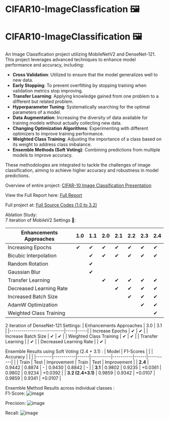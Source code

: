 # CIFAR10-ImageClassfication 🖼️
# CIFAR10-ImageClassification 🖼️

An Image Classification project utilizing MobileNetV2 and DenseNet-121. This project leverages advanced techniques to enhance model performance and accuracy, including:

- **Cross Validation**: Utilized to ensure that the model generalizes well to new data.
- **Early Stopping**: To prevent overfitting by stopping training when validation metrics stop improving.
- **Transfer Learning**: Applying knowledge gained from one problem to a different but related problem.
- **Hyperparameter Tuning**: Systematically searching for the optimal parameters of a model.
- **Data Augmentation**: Increasing the diversity of data available for training models without actually collecting new data.
- **Changing Optimization Algorithms**: Experimenting with different optimizers to improve training performance.
- **Weighted Class Training**: Adjusting the importance of a class based on its weight to address class imbalance.
- **Ensemble Methods (Soft Voting)**: Combining predictions from multiple models to improve accuracy.

These methodologies are integrated to tackle the challenges of image classification, aiming to achieve higher accuracy and robustness in model predictions.


Overview of entire project: [CIFAR-10 Image Classification Presentation](https://www.canva.com/design/DAGDyqFWRIY/RAk4XL0xich_XI2wHAAWOg/edit?utm_content=DAGDyqFWRIY&utm_campaign=designshare&utm_medium=link2&utm_source=sharebutton)

View the Full Report here: [Full Report](https://docs.google.com/document/d/1GTMfviF-TvSTIBa5T1_in5LMp3R-I0pt0QUzbbgMQYE/edit?usp=drive_link)

Full project at: [Full Source Codes (1.0 to 3.2)](https://drive.google.com/drive/folders/1OLIl8K3Bo1wY9SUzBPyOX-0uuSmyeMsk?usp=sharing)

Ablation Study:<br>
7 iteration of MobileV2 Settings 📱: 

| Enhancements Approaches     | 1.0 | 1.1 | 2.0 | 2.1 | 2.2 | 2.3 | 2.4 |
|-----------------------------|-----|-----|-----|-----|-----|-----|-----|
| Increasing Epochs           | ✔   | ✔   | ✔  | ✔   | ✔   |  ✔   | ✔   |
| Bicubic Interpolation       |     | ✔   | ✔  | ✔   | ✔   |  ✔   |    ✔ |
| Random Rotation             |     | ✔   |     |     |     |     |     |
| Gaussian Blur               |     | ✔   |     |     |     |     |     |
| Transfer Learning           |     |     | ✔   |✔   |  ✔   |  ✔   |  ✔   |
| Decreased Learning Rate     |     |     |     | ✔   |  ✔   | ✔   |  ✔   |
| Increased Batch Size        |     |     |     |     |  ✔   | ✔   | ✔   |
| AdamW Optimization          |     |     |     |     |    |   ✔  | ✔   |
| Weighted Class Training     |     |     |     |     |     |    |    ✔ |

2 iteration of DenseNet-121 Settings:
| Enhancements Approaches   | 3.0 | 3.1 |
|---------------------------|-----|-----|
| Increase Epochs           | ✔   | ✔   |
| Increase Batch Size       | ✔   | ✔   |
| Weighted Class Training   | ✔   | ✔   |
| Transfer Learning         |     | ✔   |
| Decreased Learning Rate   |     | ✔   |

Ensemble Results using Soft Voting (2.4 + 3.1) : 
| Model  | F1-Scores |      |          | Accuracy |      |          |
|--------|-----------|------|----------|----------|------|----------|
|        | Train     | Test | Improvement | Train  | Test | Improvement |
| **2.4**  | 0.9442    | 0.8874 | -        | 0.9430 | 0.8842 | -        |
| **3.1**  | 0.9802    | 0.9235 | +0.0361   | 0.9802 | 0.9234 | +0.0392   |
| **3.2 (2.4+3.1)** | 0.9859    | 0.9342 | +0.0107   | 0.9859 | 0.9341 | +0.0107   |

Ensemble Method Results across individual classes : <br>
F1-Score: 
![image](https://github.com/Bernardbyy/CIFAR10-ImageClassfication/assets/75737130/383575bd-5870-468f-82f8-d3e2acc8976e)

Precision: 
![image](https://github.com/Bernardbyy/CIFAR10-ImageClassfication/assets/75737130/ed26d623-23d9-4506-ba3f-7826060f1096)

Recall: 
![image](https://github.com/Bernardbyy/CIFAR10-ImageClassfication/assets/75737130/c4e5aff6-41b3-4d1a-8b3e-1e9e6ff2002c)


